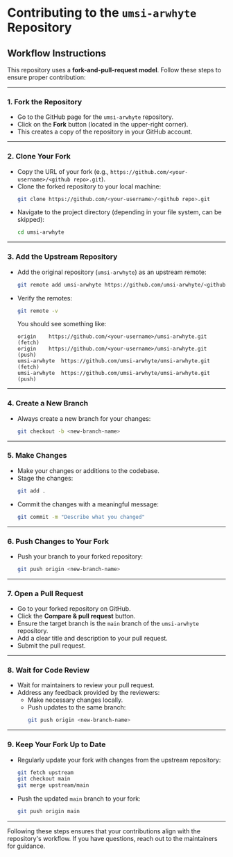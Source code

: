 # Contributing to the `umsi-arwhyte` Repository

## Workflow Instructions

This repository uses a **fork-and-pull-request model**. Follow these steps to ensure proper contribution:

---

### 1. Fork the Repository
- Go to the GitHub page for the `umsi-arwhyte` repository.
- Click on the **Fork** button (located in the upper-right corner).
- This creates a copy of the repository in your GitHub account.

---

### 2. Clone Your Fork
- Copy the URL of your fork (e.g., `https://github.com/<your-username>/<github repo>.git`).
- Clone the forked repository to your local machine:
  ```bash
  git clone https://github.com/<your-username>/<github repo>.git
  ```
- Navigate to the project directory (depending in your file system, can be skipped):
  ```bash
  cd umsi-arwhyte
  ```

---

### 3. Add the Upstream Repository
- Add the original repository (`umsi-arwhyte`) as an upstream remote:
  ```bash
  git remote add umsi-arwhyte https://github.com/umsi-arwhyte/<github repo>.git
  ```
- Verify the remotes:
  ```bash
  git remote -v
  ```
  You should see something like:
  ```
  origin    https://github.com/<your-username>/umsi-arwhyte.git (fetch)
  origin    https://github.com/<your-username>/umsi-arwhyte.git (push)
  umsi-arwhyte  https://github.com/umsi-arwhyte/umsi-arwhyte.git (fetch)
  umsi-arwhyte  https://github.com/umsi-arwhyte/umsi-arwhyte.git (push)
  ```

---

### 4. Create a New Branch
- Always create a new branch for your changes:
  ```bash
  git checkout -b <new-branch-name>
  ```

---

### 5. Make Changes
- Make your changes or additions to the codebase.
- Stage the changes:
  ```bash
  git add .
  ```
- Commit the changes with a meaningful message:
  ```bash
  git commit -m "Describe what you changed"
  ```

---

### 6. Push Changes to Your Fork
- Push your branch to your forked repository:
  ```bash
  git push origin <new-branch-name>
  ```

---

### 7. Open a Pull Request
- Go to your forked repository on GitHub.
- Click the **Compare & pull request** button.
- Ensure the target branch is the `main` branch of the `umsi-arwhyte` repository.
- Add a clear title and description to your pull request.
- Submit the pull request.

---

### 8. Wait for Code Review
- Wait for maintainers to review your pull request.
- Address any feedback provided by the reviewers:
  - Make necessary changes locally.
  - Push updates to the same branch:
    ```bash
    git push origin <new-branch-name>
    ```

---

### 9. Keep Your Fork Up to Date
- Regularly update your fork with changes from the upstream repository:
  ```bash
  git fetch upstream
  git checkout main
  git merge upstream/main
  ```
- Push the updated `main` branch to your fork:
  ```bash
  git push origin main
  ```

---

Following these steps ensures that your contributions align with the repository's workflow. If you have questions, reach out to the maintainers for guidance.
